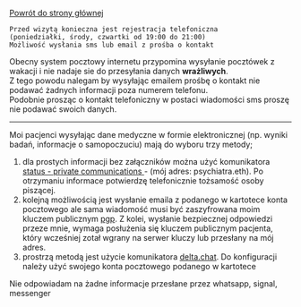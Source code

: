 <a href="https://gabinetpsychiatra.pl"> Powrót do strony głównej </a>
```
Przed wizytą konieczna jest rejestracja telefoniczna 
(poniedziałki, środy, czwartki od 19:00 do 21:00)
Możliwość wysłania sms lub email z prośba o kontakt
```
<p>
Obecny system pocztowy internetu przypomina wysyłanie pocztówek z wakacji i nie nadaje sie do przesyłania danych <strong>wrażliwych</strong>.
<br>
Z tego powodu nalegam by wysyłając emailem prośbę o kontakt nie podawać żadnych informacji poza numerem telefonu.
<br>
Podobnie prosząc o kontakt telefoniczny w postaci wiadomości sms proszę nie podawać swoich danych.
<p>
<hr>

Moi pacjenci wysyłając dane medyczne w formie elektronicznej (np. wyniki badań, informacje o samopoczuciu) mają do wyboru trzy metody;
1. dla prostych informacji bez załączników można użyć komunikatora <a href="https://status.im/"> status - private communications </a> - (mój adres: psychiatra.eth). Po otrzymaniu informace potwierdzę telefonicznie tożsamość osoby piszącej.
2. kolejną możliwością jest wysłanie emaila z podanego w kartotece konta pocztowego ale sama wiadomość musi być zaszyfrowana moim kluczem publicznym  <a href="https://gabinetpsychiatra.pl/pgp"> pgp</a>. Z kolei, wysłanie bezpiecznej odpowiedzi przeze mnie, wymaga posłużenia się kluczem publicznym pacjenta, który wcześniej zotał wgrany na serwer kluczy lub przesłany na mój adres.
3. prostrzą metodą jest użycie komunikatora [delta.chat](https://delta.chat/pl). Do konfiguracji należy użyć swojego konta pocztowego podanego w kartotece

Nie odpowiadam na żadne informacje przesłane przez whatsapp, signal, messenger
